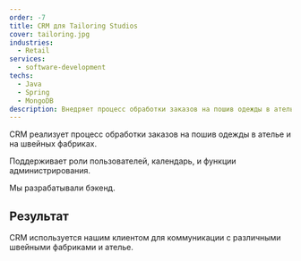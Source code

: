 ```yaml
---
order: -7
title: CRM для Tailoring Studios 
cover: tailoring.jpg
industries:
  - Retail
services:
  - software-development
techs:
  - Java
  - Spring
  - MongoDB
description: Внедряет процесс обработки заказов на пошив одежды в ателье и на швейных фабриках.
---
```

CRM реализует процесс обработки заказов на пошив одежды в ателье и на швейных фабриках.

Поддерживает роли пользователей, календарь, и функции администрирования. 

Мы разрабатывали бэкенд.

## Результат

CRM используется нашим клиентом для коммуникации с различными швейными фабриками и ателье.
